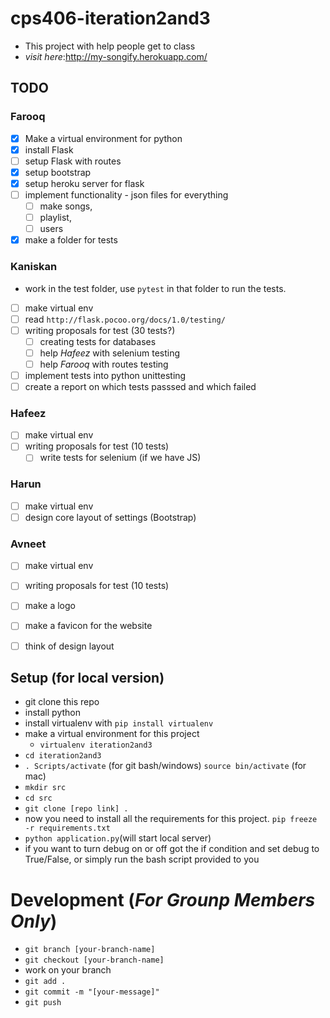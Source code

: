 # cps406-iteration2and3
- This project with help people get to class 
- _visit here_:http://my-songify.herokuapp.com/

## TODO 
### Farooq 
- [x] Make a virtual environment for python 
- [x] install Flask 
- [ ] setup Flask with routes
- [x] setup bootstrap 
- [x] setup heroku server for flask
- [ ] implement functionality - json files for everything
    - [ ] make songs, 
    - [ ] playlist, 
    - [ ] users
- [x] make a folder for tests 

### Kaniskan 
- work in the test folder, use `pytest` in that folder to run the tests.
- [ ] make virtual env
- [ ] read `http://flask.pocoo.org/docs/1.0/testing/`
- [ ] writing proposals for test (30 tests?) 
    - [ ] creating tests for databases 
    - [ ] help *Hafeez* with selenium testing 
    - [ ] help *Farooq* with routes testing 
- [ ] implement tests into python unittesting
- [ ] create a report on which tests passsed and which failed

### Hafeez 
- [ ] make virtual env
- [ ] writing proposals for test (10 tests)
    - [ ] write tests for selenium (if we have JS)

### Harun 
- [ ] make virtual env
- [ ] design core layout of settings (Bootstrap)

### Avneet
- [ ] make virtual env
- [ ] writing proposals for test (10 tests)
- [ ] make a logo 
- [ ] make a favicon for the website 
- [ ] think of design layout 


## Setup (for local version)
- git clone this repo 
- install python 
- install virtualenv with `pip install virtualenv`
- make a virtual environment for this project 
    - `virtualenv iteration2and3`
- `cd iteration2and3`
- `. Scripts/activate` (for git bash/windows) `source bin/activate` (for mac)
- `mkdir src`
- `cd src`
- `git clone [repo link] .`
- now you need to install all the requirements for this project. `pip freeze -r requirements.txt`
- `python application.py`(will start local server)
- if you want to turn debug on or off got the if condition and set debug to True/False, or simply run the bash script provided to you 

# Development (_For Grounp Members Only_)
- `git branch [your-branch-name]`
- `git checkout [your-branch-name]`
- work on your branch
- `git add .`
- `git commit -m "[your-message]"`
- `git push`
          
